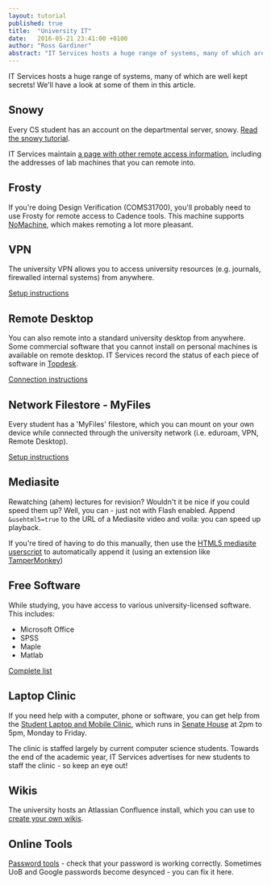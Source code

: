 ```yaml
---
layout: tutorial
published: true
title:  "University IT"
date:   2016-05-21 23:41:00 +0100
author: "Ross Gardiner"
abstract: "IT Services hosts a huge range of systems, many of which are well kept secrets! We'll have a look at some of them in this article."
---
```

IT Services hosts a huge range of systems, many of which are well kept secrets! We'll have a look at some of them in this article.

## Snowy

Every CS student has an account on the departmental server, snowy. [Read the snowy tutorial](/tutorials/ssh-into-snowy/).

IT Services maintain [a page with other remote access information](http://www.bristol.ac.uk/it-services/locations/zones/zonee/cosc/remote-access), including the addresses of lab machines that you can remote into.

## Frosty

If you're doing Design Verification (COMS31700), you'll probably need to use Frosty for remote access to Cadence tools. This machine supports [NoMachine](https://www.nomachine.com/), which makes remoting a lot more pleasant.

## VPN

The university VPN allows you to access university resources (e.g. journals, firewalled internal systems) from anywhere.

[Setup instructions](https://www.bris.ac.uk/it-services/advice/homeusers/uobonly/uobvpn/)

## Remote Desktop

You can also remote into a standard university desktop from anywhere. Some commercial software that you cannot install on personal machines is available on remote desktop. IT Services record the status of each piece of software in [Topdesk](https://servicedesk.bristol.ac.uk/tas/public/xfg/softwarecataloguesearch).

[Connection instructions](https://www.bris.ac.uk/it-services/advice/homeusers/remote/studentdesktop)

## Network Filestore - MyFiles

Every student has a 'MyFiles' filestore, which you can mount on your own device while connected through the university network (i.e. eduroam, VPN, Remote Desktop).

[Setup instructions](http://www.bris.ac.uk/it-services/applications/filestore/myfiles/byod/)

## Mediasite

Rewatching (ahem) lectures for revision? Wouldn't it be nice if you could speed them up? Well, you can - just not with Flash enabled. Append `&usehtml5=true` to the URL of a Mediasite video and voila: you can speed up playback.

If you're tired of having to do this manually, then use the [HTML5 mediasite userscript](https://openuserjs.org/scripts/willprice/HTML5_Mediasite) to automatically append it (using an extension like [TamperMonkey](https://tampermonkey.net/))

## Free Software

While studying, you have access to various university-licensed software. This includes:

* Microsoft Office
* SPSS
* Maple
* Matlab

[Complete list](https://www.bris.ac.uk/software/software-list/free-software.html)

## Laptop Clinic

If you need help with a computer, phone or software, you can get help from the [Student Laptop and Mobile Clinic](http://www.bristol.ac.uk/it-services/advice/homeusers/help/laptopclinic/), which runs in [Senate House](http://www.bris.ac.uk/maps/google/?latlng=51.45902083,-2.603437900000017&t=0&h=1) at 2pm to 5pm, Monday to Friday.

The clinic is staffed largely by current computer science students. Towards the end of the academic year, IT Services advertises for new students to staff the clinic - so keep an eye out!

## Wikis

The university hosts an Atlassian Confluence install, which you can use to [create your own wikis](https://wikis.bris.ac.uk/dashboard.action).

## Online Tools

[Password tools](http://www.bristol.ac.uk/it-services/advice/iam/usernamesandpasswords.html) - check that your password is working correctly. Sometimes UoB and Google passwords become desynced - you can fix it here.
